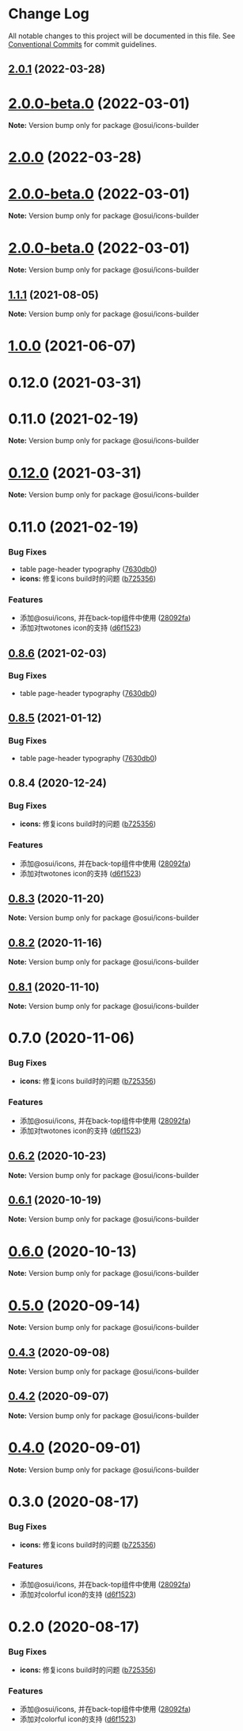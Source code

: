 # Change Log

All notable changes to this project will be documented in this file.
See [Conventional Commits](https://conventionalcommits.org) for commit guidelines.

## [2.0.1](https://gitee.com/gitee-fe/osui/compare/v1.2.26...v2.0.1) (2022-03-28)



# [2.0.0-beta.0](https://gitee.com/gitee-fe/osui/compare/v1.2.18...v2.0.0-beta.0) (2022-03-01)

**Note:** Version bump only for package @osui/icons-builder





# [2.0.0](https://gitee.com/gitee-fe/osui/compare/v1.2.26...v2.0.0) (2022-03-28)



# [2.0.0-beta.0](https://gitee.com/gitee-fe/osui/compare/v1.2.18...v2.0.0-beta.0) (2022-03-01)

**Note:** Version bump only for package @osui/icons-builder





# [2.0.0-beta.0](https://gitee.com/gitee-fe/osui/compare/v1.2.18...v2.0.0-beta.0) (2022-03-01)

**Note:** Version bump only for package @osui/icons-builder





## [1.1.1](https://gitee.com/gitee-fe/osui/compare/v1.0.0-beta.1...v1.1.1) (2021-08-05)

**Note:** Version bump only for package @osui/icons-builder





# [1.0.0](https://gitee.com/gitee-fe/osui/compare/@osui/icons-builder@0.8.6...@osui/icons-builder@1.0.0) (2021-06-07)



# 0.12.0 (2021-03-31)



# 0.11.0 (2021-02-19)

**Note:** Version bump only for package @osui/icons-builder





# [0.12.0](https://gitee.com/gitee-fe/osui/compare/v0.11.0...v0.12.0) (2021-03-31)

**Note:** Version bump only for package @osui/icons-builder





# 0.11.0 (2021-02-19)


### Bug Fixes

* table page-header typography ([7630db0](https://gitee.com/gitee-fe/osui/commits/7630db06b79589004950e7527cf63f020d0677a7))
* **icons:** 修复icons build时的问题 ([b725356](https://gitee.com/gitee-fe/osui/commits/b725356c2d43d9d2e88b9fbb7b1208a51474a966))


### Features

* 添加@osui/icons, 并在back-top组件中使用 ([28092fa](https://gitee.com/gitee-fe/osui/commits/28092fa3d54a91b116ffe5fc05f43a628fc376c0))
* 添加对twotones icon的支持 ([d6f1523](https://gitee.com/gitee-fe/osui/commits/d6f15230d7865e3017bfc6cf15c87367e3bb187e))





## [0.8.6](https://gitee.com/gitee-fe/osui/compare/@osui/icons-builder@0.8.4...@osui/icons-builder@0.8.6) (2021-02-03)


### Bug Fixes

* table page-header typography ([7630db0](https://gitee.com/gitee-fe/osui/commits/7630db06b79589004950e7527cf63f020d0677a7))





## [0.8.5](https://gitee.com/gitee-fe/osui/compare/@osui/icons-builder@0.8.4...@osui/icons-builder@0.8.5) (2021-01-12)


### Bug Fixes

* table page-header typography ([7630db0](https://gitee.com/gitee-fe/osui/commits/7630db06b79589004950e7527cf63f020d0677a7))





## 0.8.4 (2020-12-24)


### Bug Fixes

* **icons:** 修复icons build时的问题 ([b725356](https://gitee.com/gitee-fe/osui/commits/b725356c2d43d9d2e88b9fbb7b1208a51474a966))


### Features

* 添加@osui/icons, 并在back-top组件中使用 ([28092fa](https://gitee.com/gitee-fe/osui/commits/28092fa3d54a91b116ffe5fc05f43a628fc376c0))
* 添加对twotones icon的支持 ([d6f1523](https://gitee.com/gitee-fe/osui/commits/d6f15230d7865e3017bfc6cf15c87367e3bb187e))





## [0.8.3](https://gitee.com/gitee-fe/osui/compare/@osui/icons-builder@0.8.2...@osui/icons-builder@0.8.3) (2020-11-20)

**Note:** Version bump only for package @osui/icons-builder





## [0.8.2](https://gitee.com/gitee-fe/osui/compare/@osui/icons-builder@0.8.1...@osui/icons-builder@0.8.2) (2020-11-16)

**Note:** Version bump only for package @osui/icons-builder





## [0.8.1](https://gitee.com/gitee-fe/osui/compare/@osui/icons-builder@0.6.2...@osui/icons-builder@0.8.1) (2020-11-10)

**Note:** Version bump only for package @osui/icons-builder





# 0.7.0 (2020-11-06)


### Bug Fixes

* **icons:** 修复icons build时的问题 ([b725356](https://gitee.com/gitee-fe/osui/commits/b725356c2d43d9d2e88b9fbb7b1208a51474a966))


### Features

* 添加@osui/icons, 并在back-top组件中使用 ([28092fa](https://gitee.com/gitee-fe/osui/commits/28092fa3d54a91b116ffe5fc05f43a628fc376c0))
* 添加对twotones icon的支持 ([d6f1523](https://gitee.com/gitee-fe/osui/commits/d6f15230d7865e3017bfc6cf15c87367e3bb187e))





## [0.6.2](https://gitee.com/gitee-fe/osui/compare/@osui/icons-builder@0.6.1...@osui/icons-builder@0.6.2) (2020-10-23)

**Note:** Version bump only for package @osui/icons-builder





## [0.6.1](https://gitee.com/gitee-fe/osui/compare/@osui/icons-builder@0.5.0...@osui/icons-builder@0.6.1) (2020-10-19)

**Note:** Version bump only for package @osui/icons-builder





# [0.6.0](https://gitee.com/gitee-fe/osui/compare/@osui/icons-builder@0.5.0...@osui/icons-builder@0.6.0) (2020-10-13)

**Note:** Version bump only for package @osui/icons-builder





# [0.5.0](https://gitee.com/gitee-fe/osui/compare/@osui/icons-builder@0.4.3...@osui/icons-builder@0.5.0) (2020-09-14)

**Note:** Version bump only for package @osui/icons-builder





## [0.4.3](https://gitee.com/gitee-fe/osui/compare/@osui/icons-builder@0.4.2...@osui/icons-builder@0.4.3) (2020-09-08)

**Note:** Version bump only for package @osui/icons-builder





## [0.4.2](https://gitee.com/gitee-fe/osui/compare/@osui/icons-builder@0.3.0...@osui/icons-builder@0.4.2) (2020-09-07)

**Note:** Version bump only for package @osui/icons-builder





# [0.4.0](https://gitee.com/gitee-fe/osui/compare/@osui/icons-builder@0.3.0...@osui/icons-builder@0.4.0) (2020-09-01)

**Note:** Version bump only for package @osui/icons-builder





# 0.3.0 (2020-08-17)


### Bug Fixes

* **icons:** 修复icons build时的问题 ([b725356](https://gitee.com/gitee-fe/osui/commits/b725356c2d43d9d2e88b9fbb7b1208a51474a966))


### Features

* 添加@osui/icons, 并在back-top组件中使用 ([28092fa](https://gitee.com/gitee-fe/osui/commits/28092fa3d54a91b116ffe5fc05f43a628fc376c0))
* 添加对colorful icon的支持 ([d6f1523](https://gitee.com/gitee-fe/osui/commits/d6f15230d7865e3017bfc6cf15c87367e3bb187e))





# 0.2.0 (2020-08-17)


### Bug Fixes

* **icons:** 修复icons build时的问题 ([b725356](https://gitee.com/gitee-fe/osui/commits/b725356c2d43d9d2e88b9fbb7b1208a51474a966))


### Features

* 添加@osui/icons, 并在back-top组件中使用 ([28092fa](https://gitee.com/gitee-fe/osui/commits/28092fa3d54a91b116ffe5fc05f43a628fc376c0))
* 添加对colorful icon的支持 ([d6f1523](https://gitee.com/gitee-fe/osui/commits/d6f15230d7865e3017bfc6cf15c87367e3bb187e))
